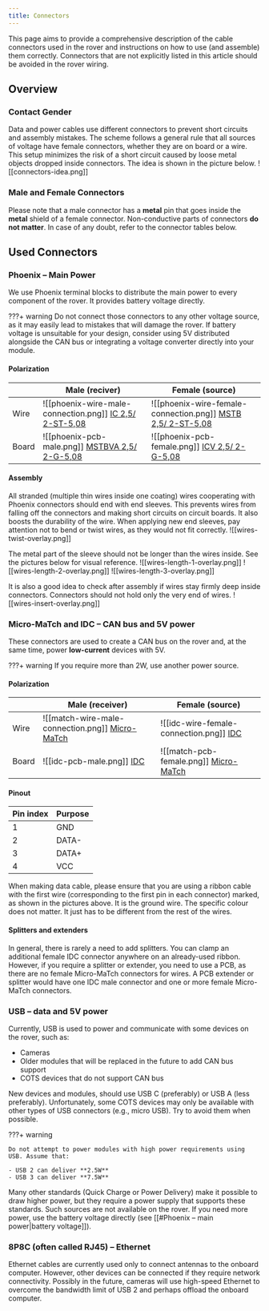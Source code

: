 ```yaml
---
title: Connectors
---
```


This page aims to provide a comprehensive description of the cable connectors used in the rover and instructions on how to use (and assemble) them correctly. Connectors that are not explicitly listed in this article should be avoided in the rover wiring.

## Overview

### Contact Gender
Data and power cables use different connectors to prevent short circuits and assembly mistakes. The scheme follows a general rule that all sources of voltage have female connectors, whether they are on board or a wire. This setup minimizes the risk of a short circuit caused by loose metal objects dropped inside connectors. The idea is shown in the picture below.
![[connectors-idea.png]]

### Male and Female Connectors
Please note that a male connector has a **metal** pin that goes inside the **metal** shield of a female connector. Non-conductive parts of connectors **do not matter**. In case of any doubt, refer to the connector tables below.

## Used Connectors

### Phoenix – Main Power
We use Phoenix terminal blocks to distribute the main power to every component of the rover. It provides battery voltage directly.  

???+ warning
    Do not connect those connectors to any other voltage source, as it may easily lead to mistakes that will damage the rover.
    If battery voltage is unsuitable for your design, consider using 5V distributed alongside the CAN bus or integrating a voltage converter directly into your module.

#### Polarization

|       | Male (reciver)                                                                                                                            | Female (source)                                                                                                                                 |
| ----- | ----------------------------------------------------------------------------------------------------------------------------------------- | ----------------------------------------------------------------------------------------------------------------------------------------------- |
| Wire  | ![[phoenix-wire-male-connection.png]]  [IC 2,5/ 2-ST-5,08](https://www.phoenixcontact.com/en-us/products/pcb-plug-ic-25-2-st-508-1786174) | ![[phoenix-wire-female-connection.png]]  [MSTB 2,5/ 2-ST-5,08](https://www.phoenixcontact.com/en-us/products/pcb-plug-mstb-25-2-st-508-1757019) |
| Board | ![[phoenix-pcb-male.png]]  [MSTBVA 2,5/ 2-G-5,08](https://www.phoenixcontact.com/en-us/products/pcb-header-mstbva-25-2-g-508-1755736)     | ![[phoenix-pcb-female.png]]  [ICV 2,5/ 2-G-5,08](https://www.phoenixcontact.com/en-us/products/pcb-header-icv-25-2-g-508-1785942)               |


#### Assembly
All stranded (multiple thin wires inside one coating) wires cooperating with Phoenix connectors should end with end sleeves. This prevents wires from falling off the connectors and making short circuits on circuit boards. It also boosts the durability of the wire. When applying new end sleeves, pay attention not to bend or twist wires, as they would not fit correctly.
![[wires-twist-overlay.png]]

The metal part of the sleeve should not be longer than the wires inside. See the pictures below for visual reference.
![[wires-length-1-overlay.png]]
![[wires-length-2-overlay.png]]
![[wires-length-3-overlay.png]]

It is also a good idea to check after assembly if wires stay firmly deep inside connectors. Connectors should not hold only the very end of wires.
![[wires-insert-overlay.png]]

### Micro-MaTch and IDC – CAN bus and 5V power
These connectors are used to create a CAN bus on the rover and, at the same time, power **low-current** devices with 5V. 

???+ warning
    If you require more than 2W, use another power source.

#### Polarization

|       | Male (receiver)                                                                                       | Female (source)                                                                                 |
| ----- | ----------------------------------------------------------------------------------------------------- | ----------------------------------------------------------------------------------------------- |
| Wire  | ![[match-wire-male-connection.png]]  [Micro-MaTch](https://www.te.com/usa-en/product-7-215083-4.html) | ![[idc-wire-female-connection.png]]  [IDC](https://www.amphenol-cs.com/quickie-71600104lf.html) |
| Board | ![[idc-pcb-male.png]]  [IDC](https://www.amphenol-cs.com/quickie-75869330lf.html)                     | ![[match-pcb-female.png]]  [Micro-MaTch](https://www.te.com/usa-en/product-7-215079-4.html)     |

#### Pinout

| Pin index | Purpose |
| --------- | ------- |
| 1         | GND     |
| 2         | DATA-   |
| 3         | DATA+   |
| 4         | VCC     |

When making data cable, please ensure that you are using a ribbon cable with the first wire (corresponding to the first pin in each connector) marked, as shown in the pictures above. It is the ground wire. The specific colour does not matter. It just has to be different from the rest of the wires.

#### Splitters and extenders
In general, there is rarely a need to add splitters. You can clamp an additional female IDC connector anywhere on an already-used ribbon. However, if you require a splitter or extender, you need to use a PCB, as there are no female Micro-MaTch connectors for wires. A PCB extender or splitter would have one IDC male connector and one or more female Micro-MaTch connectors.

### USB – data and 5V power
Currently, USB is used to power and communicate with some devices on the rover, such as:

- Cameras
- Older modules that will be replaced in the future to add CAN bus support
- COTS devices that do not support CAN bus

New devices and modules, should use USB C (preferably) or USB A (less preferably). Unfortunately, some COTS devices may only be available with other types of USB connectors (e.g., micro USB). Try to avoid them when possible.

???+ warning

    Do not attempt to power modules with high power requirements using USB. Assume that:

    - USB 2 can deliver **2.5W**
    - USB 3 can deliver **7.5W**

Many other standards (Quick Charge or Power Delivery) make it possible to draw higher power, but they require a power supply that supports these standards. Such sources are not available on the rover. If you need more power, use the battery voltage directly (see [[#Phoenix – main power|battery voltage]]).

### 8P8C (often called RJ45) – Ethernet
Ethernet cables are currently used only to connect antennas to the onboard computer. However, other devices can be connected if they require network connectivity. Possibly in the future, cameras will use high-speed Ethernet to overcome the bandwidth limit of USB 2 and perhaps offload the onboard computer.
